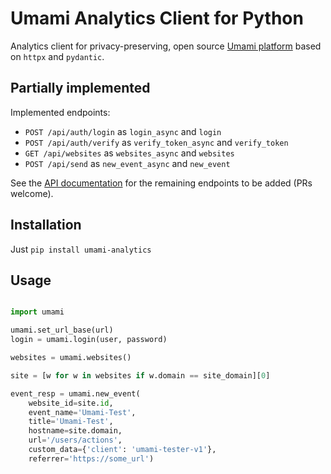 # Umami Analytics Client for Python

Analytics client for privacy-preserving, open source [Umami platform](https://umami.is) based on 
`httpx` and `pydantic`. 

## Partially implemented

Implemented endpoints:

* `POST /api/auth/login` as `login_async` and `login`
* `POST /api/auth/verify` as `verify_token_async` and `verify_token`
* `GET /api/websites` as `websites_async` and `websites`
* `POST /api/send` as `new_event_async` and `new_event`

See the [API documentation](https://umami.is/docs/api) for the remaining endpoints to be added (PRs welcome).

## Installation

Just `pip install umami-analytics`

## Usage

```python

import umami

umami.set_url_base(url)
login = umami.login(user, password)

websites = umami.websites()

site = [w for w in websites if w.domain == site_domain][0]

event_resp = umami.new_event(
    website_id=site.id,
    event_name='Umami-Test',
    title='Umami-Test',
    hostname=site.domain,
    url='/users/actions',
    custom_data={'client': 'umami-tester-v1'},
    referrer='https://some_url')
```
